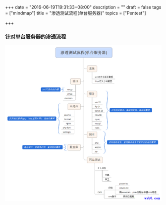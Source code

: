 +++
date = "2016-06-19T19:31:33+08:00"
description = ""
draft = false
tags = ["mindmap"]
title = "渗透测试流程(单台服务器)"
topics = ["Pentest"]

+++
<!--
 * @Author: reber
 * @Mail: reber0ask@qq.com
 * @Date: 2019-04-10 10:45:01
 * @LastEditTime: 2019-07-25 10:55:12
 -->

### 针对单台服务器的渗透流程
![针对单台服务器的渗透测试流程](/img/post/Penetration_testing_process_Single_server.png)
